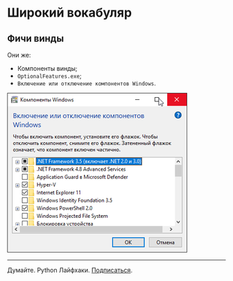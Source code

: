 # Широкий вокабуляр
## Фичи винды
Они же:
- Компоненты винды;
- `OptionalFeatures.exe`;
- `Включение или отключение компонентов Windows`.

![он самый](assets/vocabular/windows-components.png)

<!-- footer -->
***
Думайте. Python Лайфхаки. [Подписаться](https://vk.com/pybug).
